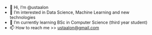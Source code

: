 - 👋 Hi, I’m @ustaalon
- 👀 I’m interested in Data Science, Machine Learning and new technologies
- 🌱 I’m currently learning BSc in Computer Science (third year student)
- 📫 How to reach me >> ustaalon@gmail.com

<!---
ustaalon/ustaalon is a ✨ special ✨ repository because its `README.md` (this file) appears on your GitHub profile.
You can click the Preview link to take a look at your changes.
--->
